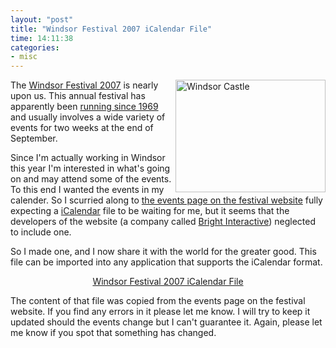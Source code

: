 ```yaml
---
layout: "post"
title: "Windsor Festival 2007 iCalendar File"
time: 14:11:38
categories: 
- misc
---
```

<a href="http://www.flickr.com/photos/stuartdallas/1275799465/" title="Windsor Castle from the Rugby Field"><img src="http://farm2.static.flickr.com/1402/1275799465_1e8c687e27_m.jpg" title="Windsor Castle" alt="Windsor Castle" align="right" border="0" height="180" width="240" /></a>The <a href="http://www.windsorfestival.com/" title="Windsor Festival Website">Windsor Festival 2007</a> is nearly upon us. This annual festival has apparently been <a href="http://www.windsorfestival.com/about/history_fest.shtml" title="Windsor Festival History">running since 1969</a> and usually involves a wide variety of events for two weeks at the end of September.

Since I'm actually working in Windsor this year I'm interested in what's going on and may attend some of the events. To this end I wanted the events in my calender. So I scurried along to <a href="http://www.windsorfestival.com/cgi-bin/winds/performances/view.pl?action=index" title="Events at the Windsor Festival in 2007">the events page on the festival website</a> fully expecting a <a href="http://en.wikipedia.org/wiki/ICalendar" title="The iCalendar Format">iCalendar</a> file to be waiting for me, but it seems that the developers of the website (a company called <a href="http://www.bright-interactive.com/" title="Bright Interactive did the web design and development for the Windsor Festival web site">Bright Interactive</a>) neglected to include one.

So I made one, and I now share it with the world for the greater good. This file can be imported into any application that supports the iCalendar format.
<p align="center"><a href="http://stut.net/downloads/WindsorFestival2007.ics" title="Windsor Festival 2007 vCalendar File">Windsor Festival 2007 iCalendar File</a></p>
The content of that file was copied from the events page on the festival website. If you find any errors in it please let me know. I will try to keep it updated should the events change but I can't guarantee it. Again, please let me know if you spot that something has changed.